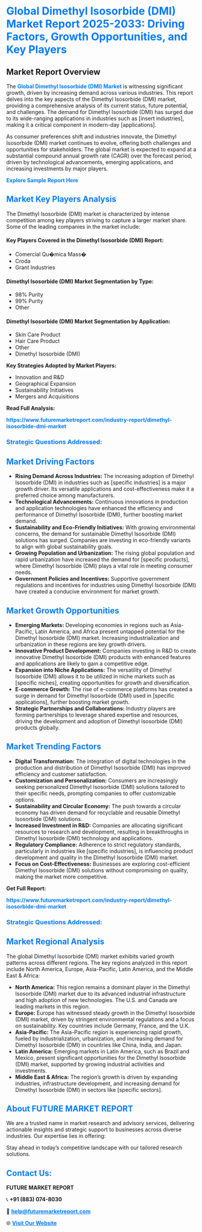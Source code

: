 <h1 style="color: #007BFF;">Global Dimethyl Isosorbide (DMI) Market Report 2025-2033: Driving Factors, Growth Opportunities, and Key Players</h1>

<section id="overview">
<h2>Market Report Overview</h2>
<p>The <a href="https://www.futuremarketreport.com/industry-report/dimethyl-isosorbide-dmi-market" style="color: #007BFF; text-decoration: none;"><strong>Global Dimethyl Isosorbide (DMI) Market</strong></a> is witnessing significant growth, driven by increasing demand across various industries. This report delves into the key aspects of the Dimethyl Isosorbide (DMI) market, providing a comprehensive analysis of its current status, future potential, and challenges. The demand for Dimethyl Isosorbide (DMI) has surged due to its wide-ranging applications in industries such as [insert industries], making it a critical component in modern-day [applications].</p>
<p>As consumer preferences shift and industries innovate, the Dimethyl Isosorbide (DMI) market continues to evolve, offering both challenges and opportunities for stakeholders. The global market is expected to expand at a substantial compound annual growth rate (CAGR) over the forecast period, driven by technological advancements, emerging applications, and increasing investments by major players.</p>
</section>

<section id="overview">
<p><a href="https://www.futuremarketreport.com/request-sample/reportId=111667" style="color: #007BFF; text-decoration: none;"><strong>Explore Sample Report Here</strong></a></p>
</section>

<section id="key-players">
<h2 style="color: #007BFF;">Market Key Players Analysis</h2>
<p>The Dimethyl Isosorbide (DMI) market is characterized by intense competition among key players striving to capture a larger market share. Some of the leading companies in the market include:</p>
<h4>Key Players Covered in the Dimethyl Isosorbide (DMI) Report:</h4>
<ul><li>Comercial Qu�mica Mass�</li><li>Croda</li><li>Grant Industries</li></ul>
<h4>Dimethyl Isosorbide (DMI) Market Segmentation by Type:</h4>
<ul><li>98% Purity</li><li>99% Purity</li><li>Other</li></ul>

<h4>Dimethyl Isosorbide (DMI) Market Segmentation by Application:</h4>
<ul><li>Skin Care Product</li><li>Hair Care Product</li><li>Other</li><li>Dimethyl Isosorbide (DMI)</li></ul>
<p><strong>Key Strategies Adopted by Market Players:</strong></p>
<ul>
<li>Innovation and R&D</li>
<li>Geographical Expansion</li>
<li>Sustainability Initiatives</li>
<li>Mergers and Acquisitions</li>
</ul>
</section>

<section>
<p><strong>Read Full Analysis: </strong></p><a href="https://www.futuremarketreport.com/industry-report/dimethyl-isosorbide-dmi-market" style="color: #007BFF; text-decoration: none;"><strong>https://www.futuremarketreport.com/industry-report/dimethyl-isosorbide-dmi-market</strong></a>
<h3 style="color: #007BFF;">Strategic Questions Addressed:</h3>
</section>

<section id="driving-factors">
<h2 style="color: #007BFF;">Market Driving Factors</h2>
<ul>
<li><strong>Rising Demand Across Industries:</strong> The increasing adoption of Dimethyl Isosorbide (DMI) in industries such as [specific industries] is a major growth driver. Its versatile applications and cost-effectiveness make it a preferred choice among manufacturers.</li>
<li><strong>Technological Advancements:</strong> Continuous innovations in production and application technologies have enhanced the efficiency and performance of Dimethyl Isosorbide (DMI), further boosting market demand.</li>
<li><strong>Sustainability and Eco-Friendly Initiatives:</strong> With growing environmental concerns, the demand for sustainable Dimethyl Isosorbide (DMI) solutions has surged. Companies are investing in eco-friendly variants to align with global sustainability goals.</li>
<li><strong>Growing Population and Urbanization:</strong> The rising global population and rapid urbanization have increased the demand for [specific products], where Dimethyl Isosorbide (DMI) plays a vital role in meeting consumer needs.</li>
<li><strong>Government Policies and Incentives:</strong> Supportive government regulations and incentives for industries using Dimethyl Isosorbide (DMI) have created a conducive environment for market growth.</li>
</ul>
</section>

<section id="growth-opportunities">
<h2 style="color: #007BFF;">Market Growth Opportunities</h2>
<ul>
<li><strong>Emerging Markets:</strong> Developing economies in regions such as Asia-Pacific, Latin America, and Africa present untapped potential for the Dimethyl Isosorbide (DMI) market. Increasing industrialization and urbanization in these regions are key growth drivers.</li>
<li><strong>Innovative Product Development:</strong> Companies investing in R&D to create innovative Dimethyl Isosorbide (DMI) products with enhanced features and applications are likely to gain a competitive edge.</li>
<li><strong>Expansion into Niche Applications:</strong> The versatility of Dimethyl Isosorbide (DMI) allows it to be utilized in niche markets such as [specific niches], creating opportunities for growth and diversification.</li>
<li><strong>E-commerce Growth:</strong> The rise of e-commerce platforms has created a surge in demand for Dimethyl Isosorbide (DMI) used in [specific applications], further boosting market growth.</li>
<li><strong>Strategic Partnerships and Collaborations:</strong> Industry players are forming partnerships to leverage shared expertise and resources, driving the development and adoption of Dimethyl Isosorbide (DMI) products globally.</li>
</ul>
</section>

<section id="trending-factors">
<h2 style="color: #007BFF;">Market Trending Factors</h2>
<ul>
<li><strong>Digital Transformation:</strong> The integration of digital technologies in the production and distribution of Dimethyl Isosorbide (DMI) has improved efficiency and customer satisfaction.</li>
<li><strong>Customization and Personalization:</strong> Consumers are increasingly seeking personalized Dimethyl Isosorbide (DMI) solutions tailored to their specific needs, prompting companies to offer customizable options.</li>
<li><strong>Sustainability and Circular Economy:</strong> The push towards a circular economy has driven demand for recyclable and reusable Dimethyl Isosorbide (DMI) solutions.</li>
<li><strong>Increased Investment in R&D:</strong> Companies are allocating significant resources to research and development, resulting in breakthroughs in Dimethyl Isosorbide (DMI) technology and applications.</li>
<li><strong>Regulatory Compliance:</strong> Adherence to strict regulatory standards, particularly in industries like [specific industries], is influencing product development and quality in the Dimethyl Isosorbide (DMI) market.</li>
<li><strong>Focus on Cost-Effectiveness:</strong> Businesses are exploring cost-efficient Dimethyl Isosorbide (DMI) solutions without compromising on quality, making the market more competitive.</li>
</ul>
</section>

<section>
<p><strong>Get Full Report: </strong></p><a href="https://www.futuremarketreport.com/industry-report/dimethyl-isosorbide-dmi-market" style="color: #007BFF; text-decoration: none;"><strong>https://www.futuremarketreport.com/industry-report/dimethyl-isosorbide-dmi-market</strong></a>
<h3 style="color: #007BFF;">Strategic Questions Addressed:</h3>
</section>


<section id="regional-analysis">
<h2 style="color: #007BFF;">Market Regional Analysis</h2>
<p>The global Dimethyl Isosorbide (DMI) market exhibits varied growth patterns across different regions. The key regions analyzed in this report include North America, Europe, Asia-Pacific, Latin America, and the Middle East & Africa:</p>
<ul>
<li><strong>North America:</strong> This region remains a dominant player in the Dimethyl Isosorbide (DMI) market due to its advanced industrial infrastructure and high adoption of new technologies. The U.S. and Canada are leading markets in this region.</li>
<li><strong>Europe:</strong> Europe has witnessed steady growth in the Dimethyl Isosorbide (DMI) market, driven by stringent environmental regulations and a focus on sustainability. Key countries include Germany, France, and the U.K.</li>
<li><strong>Asia-Pacific:</strong> The Asia-Pacific region is experiencing rapid growth, fueled by industrialization, urbanization, and increasing demand for Dimethyl Isosorbide (DMI) in countries like China, India, and Japan.</li>
<li><strong>Latin America:</strong> Emerging markets in Latin America, such as Brazil and Mexico, present significant opportunities for the Dimethyl Isosorbide (DMI) market, supported by growing industrial activities and investments.</li>
<li><strong>Middle East & Africa:</strong> The region’s growth is driven by expanding industries, infrastructure development, and increasing demand for Dimethyl Isosorbide (DMI) in sectors like [specific sectors].</li>
</ul>
</section>

<footer>
<h2 style="color: #007BFF;">About FUTURE MARKET REPORT</h2>
<p>We are a trusted name in market research and advisory services, delivering actionable insights and strategic support to businesses across diverse industries. Our expertise lies in offering:</p>

<p>Stay ahead in today’s competitive landscape with our tailored research solutions.</p>

<h2 style="color: #007BFF;">Contact Us:</h2>
<p><strong>FUTURE MARKET REPORT</strong></p>
<p>📞 <strong>+91 (883) 074-8030</strong></p>
<p>📧 <strong><a href="mailto:help@futuremarketreport.com" style="color: #007BFF;">help@futuremarketreport.com</a></strong></p>
<p>🌐 <strong><a href="https://www.futuremarketreport.com/" style="color: #007BFF;">Visit Our Website</a></strong></p>
</footer>